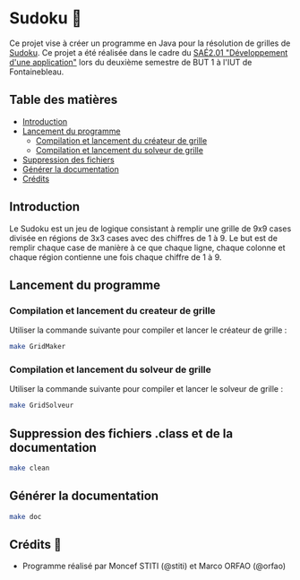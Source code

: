 # Sudoku 🧩

Ce projet vise à créer un programme en Java pour la résolution de grilles de [Sudoku](https://fr.wikipedia.org/wiki/Sudoku). Ce projet a été réalisée dans le cadre du [SAÉ2.01 "Développement d'une application"](https://www.iut-fbleau.fr/sitebp/pt21/21_2023/A75DYGZ82RZL3PGH.php) lors du deuxième semestre de BUT 1 à l'IUT de Fontainebleau.

## Table des matières
- [Introduction](#introduction)
- [Lancement du programme](#lancement-du-programme)
  - [Compilation et lancement du créateur de grille](#Compilation-et-lancement-du-createur-de-grille)
  - [Compilation et lancement du solveur de grille](#Compilation-et-lancement-du-solveur-de-grille)
- [Suppression des fichiers](#suppression-des-fichiers)
- [Générer la documentation](#générer-la-documentation)
- [Crédits](#crédits)


## Introduction
Le Sudoku est un jeu de logique consistant à remplir une grille de 9x9 cases divisée en régions de 3x3 cases avec des chiffres de 1 à 9. Le but est de remplir chaque case de manière à ce que chaque ligne, chaque colonne et chaque région contienne une fois chaque chiffre de 1 à 9.


## Lancement du programme

### Compilation et lancement du createur de grille

Utiliser la commande suivante pour compiler et lancer le créateur de grille :
```bash
make GridMaker
```
### Compilation et lancement du solveur de grille

Utiliser la commande suivante pour compiler et lancer le solveur de grille :
```bash
make GridSolveur
```

## Suppression des fichiers .class et de la documentation
```bash
make clean
```
## Générer la documentation
```bash
make doc
```

## Crédits 🚀
 -   Programme réalisé par Moncef STITI (@stiti) et Marco ORFAO (@orfao)

